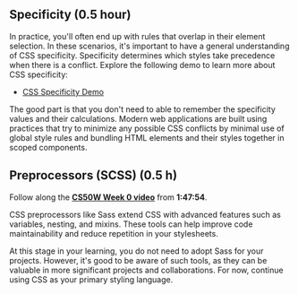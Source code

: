 ## Specificity (0.5 hour)

In practice, you'll often end up with rules that overlap in their element selection. In these scenarios, it's important to have a general understanding of CSS specificity. Specificity determines which styles take precedence when there is a conflict. Explore the following demo to learn more about CSS specificity:

- [CSS Specificity Demo](https://www.matuzo.at/blog/2022/specificity/)

The good part is that you don't need to able to remember the specificity values and their calculations. Modern web applications are built using practices that try to minimize any possible CSS conflicts by minimal use of global style rules and bundling HTML elements and their styles together in scoped components.

## Preprocessors (SCSS) (0.5 h)

Follow along the **[CS50W Week 0 video](https://cs50.harvard.edu/web/2020/weeks/0/)** from **1:47:54**.

CSS preprocessors like Sass extend CSS with advanced features such as variables, nesting, and mixins. These tools can help improve code maintainability and reduce repetition in your stylesheets.

At this stage in your learning, you do not need to adopt Sass for your projects. However, it's good to be aware of such tools, as they can be valuable in more significant projects and collaborations. For now, continue using CSS as your primary styling language.
